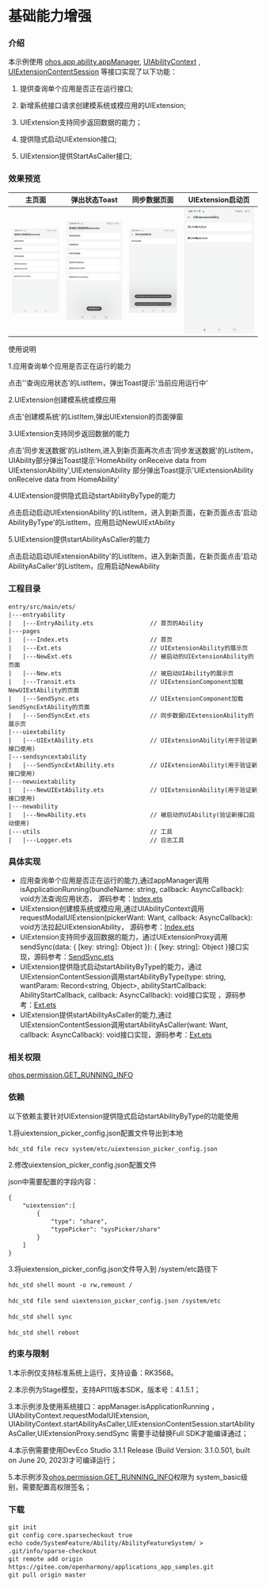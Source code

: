 # 基础能力增强

### 介绍

本示例使用  [ohos.app.ability.appManager](https://gitee.com/openharmony/docs/blob/master/zh-cn/application-dev/reference/apis-ability-kit/js-apis-app-ability-appManager-sys.md), [UIAbilityContext](https://gitee.com/openharmony/docs/blob/master/zh-cn/application-dev/reference/apis-ability-kit/js-apis-inner-application-uiAbilityContext-sys.md) , [UIExtensionContentSession](https://gitee.com/openharmony/docs/blob/master/zh-cn/application-dev/reference/apis-ability-kit/js-apis-app-ability-uiExtensionContentSession-sys.md) 等接口实现了以下功能：

1. 提供查询单个应用是否正在运行接口;

2. 新增系统接口请求创建模系统或模应用的UIExtension;

3. UIExtension支持同步返回数据的能力；

4. 提供隐式启动UIExtension接口;

6. UIExtension提供StartAsCaller接口;

### 效果预览

|                              主页面                               |                           弹出状态Toast                            |                             同步数据页面                             |                         UIExtension启动页                         |
|:--------------------------------------------------------------:|:--------------------------------------------------------------:|:--------------------------------------------------------------:|:--------------------------------------------------------------:|
| <img src="./screenshots/Screenshot_20231208091732705.jpeg"  /> | <img src="./screenshots/Screenshot_20231208091801521.jpeg"  /> | <img src="./screenshots/Screenshot_20231208091750553.jpeg"  /> | <img src="./screenshots/Screenshot_20231208091848484.jpeg"  /> |

使用说明

1.应用查询单个应用是否正在运行的能力

点击''查询应用状态'的ListItem，弹出Toast提示'当前应用运行中'

2.UIExtension创建模系统或模应用

点击'创建模系统'的ListItem,弹出UIExtension的页面弹窗

3.UIExtension支持同步返回数据的能力

点击'同步发送数据'的ListItem,进入到新页面再次点击'同步发送数据'的ListItem，UIAbility部分弹出Toast提示'HomeAbility
onReceive data from UIExtensionAbility',UIExtensionAbility 部分弹出Toast提示'UIExtensionAbility onReceive data from
HomeAbility'

4.UIExtension提供隐式启动startAbilityByType的能力

点击启动启动UIExtensionAbility'的ListItem，进入到新页面，在新页面点击'启动AbilityByType'的ListItem，应用启动NewUIExtAbility

5.UIExtension提供startAbilityAsCaller的能力

点击启动启动UIExtensionAbility'的ListItem，进入到新页面，在新页面点击'启动AbilityAsCaller'的ListItem，应用启动NewAbility

### 工程目录

```
entry/src/main/ets/
|---entryability
|   |---EntryAbility.ets				// 首页的Ability
|---pages
|   |---Index.ets						// 首页
|   |---Ext.ets							// UIExtensionAbility的展示页
|   |---NewExt.ets						// 被启动的UIExtensionAbility的页面
|   |---New.ets							// 被启动UIAbility的展示页
|   |---Transit.ets						// UIExtensionComponent加载NewUIExtAbility的页面
|   |---SendSync.ets					// UIExtensionComponent加载SendSyncExtAbility的页面
|   |---SendSyncExt.ets					// 同步数据UIExtensionAbility的展示页
|---uiextability						
|   |---UIExtAbility.ets				// UIExtensionAbility(用于验证新接口使用)
|---sendsyncextability						
|   |---SendSyncExtAbility.ets			// UIExtensionAbility(用于验证新接口使用)
|---newuiextability						
|   |---NewUIExtAbility.ets				// UIExtensionAbility(用于验证新接口使用)
|---newability
|   |---NewAbility.ets					// 被启动的UIAbility(验证新接口启动使用)
|---utils								// 工具
|   |---Logger.ets						// 日志工具
```

### 具体实现

- 应用查询单个应用是否正在运行的能力,通过appManager调用isApplicationRunning(bundleName: string, callback:
  AsyncCallback<boolean>): void方法查询应用状态， 源码参考：[Index.ets](entry/src/main/ets/pages/Index.ets)
- UIExtension创建模系统或模应用,通过UIAbilityContext调用requestModalUIExtension(pickerWant: Want, callback:
  AsyncCallback<void>): void方法拉起UIExtensionAbility， 源码参考：[Index.ets](entry/src/main/ets/pages/Index.ets)
- UIExtension支持同步返回数据的能力，通过UIExtensionProxy调用sendSync(data: { [key: string]: Object }): { [key: string]:
  Object }接口实现，源码参考：[SendSync.ets](entry/src/main/ets/pages/SendSync.ets)
- UIExtension提供隐式启动startAbilityByType的能力，通过UIExtensionContentSession调用startAbilityByType(type: string,
  wantParam: Record<string, Object>, abilityStartCallback: AbilityStartCallback, callback: AsyncCallback<void>):
  void接口实现 ，源码参考：[Ext.ets](entry/src/main/ets/pages/Ext.ets)
- UIExtension提供startAbilityAsCaller的能力,通过UIExtensionContentSession调用startAbilityAsCaller(want: Want, callback:
  AsyncCallback<void>): void接口实现，源码参考：[Ext.ets](entry/src/main/ets/pages/Ext.ets)

### 相关权限

[ohos.permission.GET_RUNNING_INFO](https://gitee.com/openharmony/docs/blob/master/zh-cn/application-dev/security/AccessToken/permissions-for-system-apps.md#ohospermissionget_running_info)

### 依赖

以下依赖主要针对UIExtension提供隐式启动startAbilityByType的功能使用

1.将uiextension_picker_config.json配置文件导出到本地

```
hdc_std file recv system/etc/uiextension_picker_config.json
```

2.修改uiextension_picker_config.json配置文件

json中需要配置的字段内容：

```
{
    "uiextension":[
        {
            "type": "share",
            "typePicker": "sysPicker/share"
        }
    ]
}
```

3.将uiextension_picker_config.json文件导入到 /system/etc路径下

```
hdc_std shell mount -o rw,remount /

hdc_std file send uiextension_picker_config.json /system/etc

hdc_std shell sync

hdc_std shell reboot
```

### 约束与限制

1.本示例仅支持标准系统上运行，支持设备：RK3568。

2.本示例为Stage模型，支持API11版本SDK，版本号：4.1.5.1；

3.本示例涉及使用系统接口：appManager.isApplicationRunning ，UIAbilityContext.requestModalUIExtension,
UIAbilityContext.startAbilityAsCaller,UIExtensionContentSession.startAbilityAsCaller,UIExtensionProxy.sendSync
需要手动替换Full SDK才能编译通过；

4.本示例需要使用DevEco Studio 3.1.1 Release (Build Version: 3.1.0.501, built on June 20, 2023)才可编译运行；

5.本示例涉及[ohos.permission.GET_RUNNING_INFO](https://gitee.com/openharmony/docs/blob/master/zh-cn/application-dev/security/AccessToken/permissions-for-system-apps.md#ohospermissionget_running_info)权限为 system_basic级别，需要配置高权限签名；

### 下载

```shell
git init
git config core.sparsecheckout true
echo code/SystemFeature/Ability/AbilityFeatureSystem/ > .git/info/sparse-checkout
git remote add origin https://gitee.com/openharmony/applications_app_samples.git
git pull origin master
```

